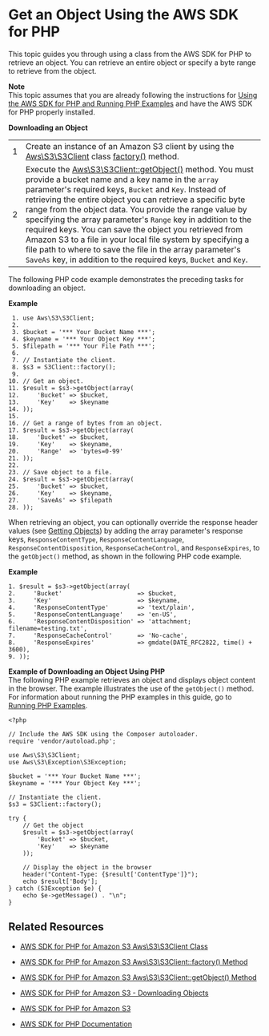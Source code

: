 # Get an Object Using the AWS SDK for PHP<a name="RetrieveObjSingleOpPHP"></a>

This topic guides you through using a class from the AWS SDK for PHP to retrieve an object\. You can retrieve an entire object or specify a byte range to retrieve from the object\. 

**Note**  
 This topic assumes that you are already following the instructions for [Using the AWS SDK for PHP and Running PHP Examples](UsingTheMPphpAPI.md) and have the AWS SDK for PHP properly installed\.


**Downloading an Object**  

|  |  | 
| --- |--- |
| 1 |  Create an instance of an Amazon S3 client by using the [Aws\\S3\\S3Client](http://docs.aws.amazon.com/aws-sdk-php-2/latest/class-Aws.S3.S3Client.html) class [factory\(\)](http://docs.aws.amazon.com/aws-sdk-php-2/latest/class-Aws.S3.S3Client.html#_factory) method\.  | 
| 2 |  Execute the [Aws\\S3\\S3Client::getObject\(\)](http://docs.aws.amazon.com/aws-sdk-php-2/latest/class-Aws.S3.S3Client.html#_getObject) method\. You must provide a bucket name and a key name in the `array` parameter's required keys, `Bucket` and `Key`\. Instead of retrieving the entire object you can retrieve a specific byte range from the object data\. You provide the range value by specifying the array parameter's `Range` key in addition to the required keys\. You can save the object you retrieved from Amazon S3 to a file in your local file system by specifying a file path to where to save the file in the array parameter's `SaveAs` key, in addition to the required keys, `Bucket` and `Key`\.  | 

The following PHP code example demonstrates the preceding tasks for downloading an object\.

**Example**  

```
 1. use Aws\S3\S3Client;
 2. 
 3. $bucket = '*** Your Bucket Name ***';
 4. $keyname = '*** Your Object Key ***';
 5. $filepath = '*** Your File Path ***';
 6. 					
 7. // Instantiate the client.
 8. $s3 = S3Client::factory();
 9. 
10. // Get an object.
11. $result = $s3->getObject(array(
12.     'Bucket' => $bucket,
13.     'Key'    => $keyname
14. ));
15. 
16. // Get a range of bytes from an object.
17. $result = $s3->getObject(array(
18.     'Bucket' => $bucket,
19.     'Key'    => $keyname,
20.     'Range'  => 'bytes=0-99'
21. ));
22. 
23. // Save object to a file.
24. $result = $s3->getObject(array(
25.     'Bucket' => $bucket,
26.     'Key'    => $keyname,
27.     'SaveAs' => $filepath
28. ));
```

When retrieving an object, you can optionally override the response header values \(see [Getting Objects](GettingObjectsUsingAPIs.md)\) by adding the array parameter's response keys, `ResponseContentType`, `ResponseContentLanguage`, `ResponseContentDisposition`, `ResponseCacheControl`, and `ResponseExpires`, to the `getObject()` method, as shown in the following PHP code example\.

**Example**  

```
1. $result = $s3->getObject(array(
2.     'Bucket'                     => $bucket,
3.     'Key'                        => $keyname,
4.     'ResponseContentType'        => 'text/plain',
5.     'ResponseContentLanguage'    => 'en-US',
6.     'ResponseContentDisposition' => 'attachment; filename=testing.txt',
7.     'ResponseCacheControl'       => 'No-cache',
8.     'ResponseExpires'            => gmdate(DATE_RFC2822, time() + 3600),
9. ));
```

**Example of Downloading an Object Using PHP**  
The following PHP example retrieves an object and displays object content in the browser\. The example illustrates the use of the `getObject()` method\. For information about running the PHP examples in this guide, go to [Running PHP Examples](UsingTheMPphpAPI.md#running-php-samples)\.   

```
<?php

// Include the AWS SDK using the Composer autoloader.
require 'vendor/autoload.php';

use Aws\S3\S3Client;
use Aws\S3\Exception\S3Exception;

$bucket = '*** Your Bucket Name ***';
$keyname = '*** Your Object Key ***';

// Instantiate the client.
$s3 = S3Client::factory();

try {
    // Get the object
    $result = $s3->getObject(array(
        'Bucket' => $bucket,
        'Key'    => $keyname
    ));

    // Display the object in the browser
    header("Content-Type: {$result['ContentType']}");
    echo $result['Body'];
} catch (S3Exception $e) {
    echo $e->getMessage() . "\n";
}
```

## Related Resources<a name="RelatedResources-RetrieveObjSingleOpPHP"></a>

+ [AWS SDK for PHP for Amazon S3 Aws\\S3\\S3Client Class](http://docs.aws.amazon.com/aws-sdk-php-2/latest/class-Aws.S3.S3Client.html)

+ [AWS SDK for PHP for Amazon S3 Aws\\S3\\S3Client::factory\(\) Method](http://docs.aws.amazon.com/aws-sdk-php-2/latest/class-Aws.S3.S3Client.html#_factory)

+ [AWS SDK for PHP for Amazon S3 Aws\\S3\\S3Client::getObject\(\) Method](http://docs.aws.amazon.com/aws-sdk-php-2/latest/class-Aws.S3.S3Client.html#_getObject)

+ [AWS SDK for PHP for Amazon S3 \- Downloading Objects](http://docs.aws.amazon.com/aws-sdk-php-2/guide/latest/service-s3.html#downloading-objects)

+ [AWS SDK for PHP for Amazon S3](http://docs.aws.amazon.com/aws-sdk-php-2/guide/latest/service-s3.html)

+ [AWS SDK for PHP Documentation](http://docs.aws.amazon.com/aws-sdk-php-2/guide/latest/index.html)